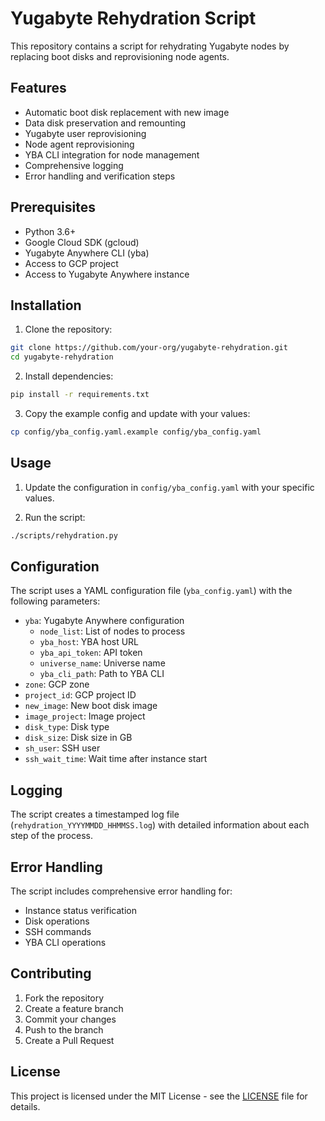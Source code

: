 # Yugabyte Rehydration Script

This repository contains a script for rehydrating Yugabyte nodes by replacing boot disks and reprovisioning node agents.

## Features

- Automatic boot disk replacement with new image
- Data disk preservation and remounting
- Yugabyte user reprovisioning
- Node agent reprovisioning
- YBA CLI integration for node management
- Comprehensive logging
- Error handling and verification steps

## Prerequisites

- Python 3.6+
- Google Cloud SDK (gcloud)
- Yugabyte Anywhere CLI (yba)
- Access to GCP project
- Access to Yugabyte Anywhere instance

## Installation

1. Clone the repository:
```bash
git clone https://github.com/your-org/yugabyte-rehydration.git
cd yugabyte-rehydration
```

2. Install dependencies:
```bash
pip install -r requirements.txt
```

3. Copy the example config and update with your values:
```bash
cp config/yba_config.yaml.example config/yba_config.yaml
```

## Usage

1. Update the configuration in `config/yba_config.yaml` with your specific values.

2. Run the script:
```bash
./scripts/rehydration.py
```

## Configuration

The script uses a YAML configuration file (`yba_config.yaml`) with the following parameters:

- `yba`: Yugabyte Anywhere configuration
  - `node_list`: List of nodes to process
  - `yba_host`: YBA host URL
  - `yba_api_token`: API token
  - `universe_name`: Universe name
  - `yba_cli_path`: Path to YBA CLI
- `zone`: GCP zone
- `project_id`: GCP project ID
- `new_image`: New boot disk image
- `image_project`: Image project
- `disk_type`: Disk type
- `disk_size`: Disk size in GB
- `sh_user`: SSH user
- `ssh_wait_time`: Wait time after instance start

## Logging

The script creates a timestamped log file (`rehydration_YYYYMMDD_HHMMSS.log`) with detailed information about each step of the process.

## Error Handling

The script includes comprehensive error handling for:
- Instance status verification
- Disk operations
- SSH commands
- YBA CLI operations

## Contributing

1. Fork the repository
2. Create a feature branch
3. Commit your changes
4. Push to the branch
5. Create a Pull Request

## License

This project is licensed under the MIT License - see the [LICENSE](LICENSE) file for details.
